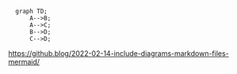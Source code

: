 ```mermaid
  graph TD;
      A-->B;
      A-->C;
      B-->D;
      C-->D;
```




https://github.blog/2022-02-14-include-diagrams-markdown-files-mermaid/
